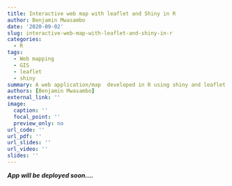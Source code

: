 ```yaml
---
title: Interactive web map with leaflet and Shiny in R
author: Benjamin Mwasambo
date: '2020-09-02'
slug: interactive-web-map-with-leaflet-and-shiny-in-r
categories:
  - R
tags:
  - Web mapping
  - GIS
  - leaflet
  - shiny
summary: A web application/map  developed in R using shiny and leaflet packages to show the spatial effects of Cyclone Idai at district and ward level in Zimbabwe.  
authors: [Benjamin Mwasambo]
external_link: ''
image:
  caption: ''
  focal_point: ''
  preview_only: no
url_code: ''
url_pdf: ''
url_slides: ''
url_video: ''
slides: ''
---
```


***App will be deployed soon....***
